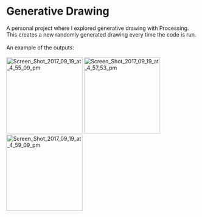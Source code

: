 # Generative Drawing
A personal project where I explored generative drawing with Processing. This creates a new randomly generated drawing every time the code is run.
<br> <br>
An example of the outputs:
<br><br>
<img src="https://image.ibb.co/bAevg5/Screen_Shot_2017_09_19_at_4_55_09_pm.png" alt="Screen_Shot_2017_09_19_at_4_55_09_pm" width="200" border="0">
<img src="https://image.ibb.co/hxo5g5/Screen_Shot_2017_09_19_at_4_57_53_pm.png" alt="Screen_Shot_2017_09_19_at_4_57_53_pm" width="200" border="0">
<img src="https://image.ibb.co/iFCFg5/Screen_Shot_2017_09_19_at_4_59_09_pm.png" alt="Screen_Shot_2017_09_19_at_4_59_09_pm" width="200" border="0">
